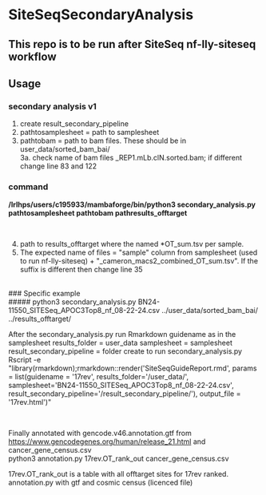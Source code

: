 # SiteSeqSecondaryAnalysis

## This repo is to be run after SiteSeq nf-lly-siteseq workflow

## Usage
### secondary analysis v1 
1. create result_secondary_pipeline
2. pathtosamplesheet = path to samplesheet
3. pathtobam = path to bam files. These should be in user_data/sorted_bam_bai/<br />
3a. check name of bam files _REP1.mLb.clN.sorted.bam; if different change line 83 and 122<br />

### command <br />
**/lrlhps/users/c195933/mambaforge/bin/python3 secondary_analysis.py pathtosamplesheet pathtobam pathresults_offtarget**

<br />

4. path to results_offtarget where the named *OT_sum.tsv per sample. <br />
5. The expected name of files = "sample" column from samplesheet (used to run nf-lly-siteseq) + "_cameron_macs2_combined_OT_sum.tsv". If the suffix is different then 
change line 35


<br />
### Specific example

<br />
##### python3 secondary_analysis.py BN24-11550_SITESeq_APOC3Top8_nf_08-22-24.csv ../user_data/sorted_bam_bai/ ../results_offtarget/
<br />


After the secondary_analysis.py run Rmarkdown
guidename as in the samplesheet 
results_folder = user_data
samplesheet = samplesheet
result_secondary_pipeline = folder create to run secondary_analysis.py
Rscript -e "library(rmarkdown);rmarkdown::render('SiteSeqGuideReport.rmd',  params = list(guidename = '17rev', results_folder='/user_data/', samplesheet='BN24-11550_SITESeq_APOC3Top8_nf_08-22-24.csv', result_secondary_pipeline='/result_secondary_pipeline/'), output_file = '17rev.html')"

<br />

Finally annotated with gencode.v46.annotation.gtf from https://www.gencodegenes.org/human/release_21.html and cancer_gene_census.csv
<br />
python3 annotation.py 17rev.OT_rank_out cancer_gene_census.csv

17rev.OT_rank_out is a table with all offtarget sites for 17rev ranked. annotation.py with gtf and cosmic census (licenced file)



